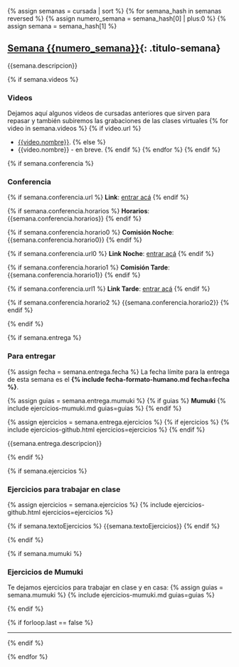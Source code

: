 {% assign semanas = cursada | sort %}
{% for semana_hash in semanas reversed %}
{% assign numero_semana = semana_hash[0] | plus:0 %}
{% assign semana = semana_hash[1] %}

## [Semana {{numero_semana}}](#semana-{{numero_semana}}){: .titulo-semana}
{{semana.descripcion}}

{% if semana.videos %}
### Videos
Dejamos aquí algunos videos de cursadas anteriores que sirven para repasar y también subiremos las grabaciones de las clases virtuales
{% for video in semana.videos %}
{% if video.url %}
* [{{video.nombre}}]({{video.url}}). 
{% else %}
* {{video.nombre}} - en breve. 
{% endif %}
{% endfor %}
{% endif %}

{% if semana.conferencia %}
### Conferencia
{% if semana.conferencia.url %}
**Link**: [entrar acá]({{semana.conferencia.url}})
{% endif %}

{% if semana.conferencia.horarios %}
**Horarios**: {{semana.conferencia.horarios}}
{% endif %}

{% if semana.conferencia.horario0 %}
**Comisión Noche**: {{semana.conferencia.horario0}}
{% endif %}

{% if semana.conferencia.url0 %}
**Link Noche**: [entrar acá]({{semana.conferencia.url0}})
{% endif %}

{% if semana.conferencia.horario1 %}
**Comisión Tarde**: {{semana.conferencia.horario1}}
{% endif %}

{% if semana.conferencia.url1 %}
**Link Tarde**: [entrar acá]({{semana.conferencia.url1}})
{% endif %}

{% if semana.conferencia.horario2 %}
{{semana.conferencia.horario2}}
{% endif %}

{% endif %}

{% if semana.entrega %}

### Para entregar
{% assign fecha = semana.entrega.fecha %}
La fecha límite para la entrega de esta semana es el <strong>{% include fecha-formato-humano.md fecha=fecha %}</strong>.

{% assign guias = semana.entrega.mumuki %}
{% if guias %}
**Mumuki**
{% include ejercicios-mumuki.md guias=guias %}
{% endif %}

{% assign ejercicios = semana.entrega.ejercicios %}
{% if ejercicios %}
{% include ejercicios-github.html ejercicios=ejercicios %}
{% endif %}



{{semana.entrega.descripcion}}

{% endif %}

{% if semana.ejercicios %}

### Ejercicios para trabajar en clase
{% assign ejercicios = semana.ejercicios %}
{% include ejercicios-github.html ejercicios=ejercicios %}

{% if semana.textoEjercicios %}
{{semana.textoEjercicios}}
{% endif %}

{% endif %}

{% if semana.mumuki %}

### Ejercicios de Mumuki

Te dejamos ejercicios para trabajar en clase y en casa:
{% assign guias = semana.mumuki %}
{% include ejercicios-mumuki.md guias=guias %}

{% endif %}

{% if forloop.last == false %}
<hr class="titulo-semana">
{% endif %}

{% endfor %}
